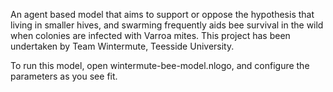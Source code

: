 An agent based model that aims to support or oppose the hypothesis that living in smaller hives, and swarming frequently aids bee survival in the wild when colonies are infected with Varroa mites. This project has been undertaken by Team Wintermute, Teesside University. 

To run this model, open wintermute-bee-model.nlogo, and configure the parameters as you see fit.
